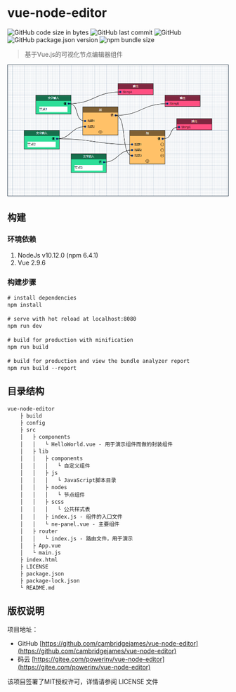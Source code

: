 # vue-node-editor

![GitHub code size in bytes](https://img.shields.io/github/languages/code-size/cambridgejames/vue-node-editor)
![GitHub last commit](https://img.shields.io/github/last-commit/cambridgejames/vue-node-editor)
![GitHub](https://img.shields.io/github/license/cambridgejames/vue-node-editor)
![GitHub package.json version](https://img.shields.io/github/package-json/v/cambridgejames/vue-node-editor)
![npm bundle size](https://img.shields.io/bundlephobia/min/vue-node-editor)

> 基于Vue.js的可视化节点编辑器组件

![](./imgs/ne-panel.png)

## 构建

### 环境依赖

1. NodeJs v10.12.0 (npm 6.4.1)
2. Vue 2.9.6

### 构建步骤

```$xslt
# install dependencies
npm install

# serve with hot reload at localhost:8080
npm run dev

# build for production with minification
npm run build

# build for production and view the bundle analyzer report
npm run build --report
```

## 目录结构

```$xslt
vue-node-editor
    ├ build
    ├ config
    ├ src
    │   ├ components
    │   │   └ HelloWorld.vue - 用于演示组件而做的封装组件
    │   ├ lib
    │   │   ├ components
    │   │   │   └ 自定义组件
    │   │   ├ js
    │   │   │   └ JavaScript脚本目录
    │   │   ├ nodes
    │   │   │   └ 节点组件
    │   │   ├ scss
    │   │   │   └ 公共样式表
    │   │   ├ index.js - 组件的入口文件
    │   │   └ ne-panel.vue - 主要组件
    │   ├ router
    │   │   └ index.js - 路由文件，用于演示
    │   ├ App.vue
    │   └ main.js
    ├ index.html
    ├ LICENSE
    ├ package.json
    ├ package-lock.json
    └ README.md
```

## 版权说明

项目地址：

- GitHub [https://github.com/cambridgejames/vue-node-editor](https://github.com/cambridgejames/vue-node-editor)
- 码云 [https://gitee.com/powerinv/vue-node-editor](https://gitee.com/powerinv/vue-node-editor)

该项目签署了MIT授权许可，详情请参阅 LICENSE 文件
